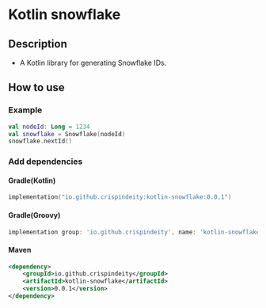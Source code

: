 # Kotlin snowflake

## Description

- A Kotlin library for generating Snowflake IDs.

## How to  use

### Example

```kotlin
val nodeId: Long = 1234
val snowflake = Snowflake(nodeId)
snowflake.nextId()
```

### Add dependencies

#### Gradle(Kotlin)

```kotlin
implementation("io.github.crispindeity:kotlin-snowflake:0.0.1")
```

#### Gradle(Groovy)
```groovy
implementation group: 'io.github.crispindeity', name: 'kotlin-snowflake', version: '0.0.1'
```

#### Maven
```xml
<dependency>
    <groupId>io.github.crispindeity</groupId>
    <artifactId>kotlin-snowflake</artifactId>
    <version>0.0.1</version>
</dependency>
```
